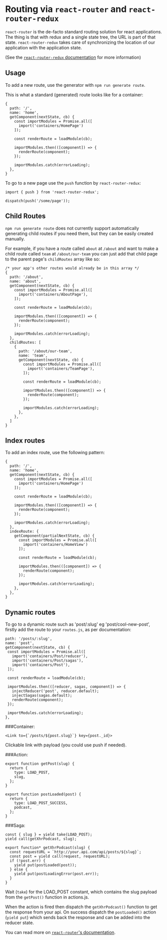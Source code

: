 # Routing via `react-router` and `react-router-redux`

`react-router` is the de-facto standard routing solution for react applications.
The thing is that with redux and a single state tree, the URL is part of that
state. `react-router-redux` takes care of synchronizing the location of our
application with the application state.

(See the [`react-router-redux` documentation](https://github.com/reactjs/react-router-redux)
for more information)

## Usage

To add a new route, use the generator with `npm run generate route`.

This is what a standard (generated) route looks like for a container:

```JS
{
  path: '/',
  name: 'home',
  getComponent(nextState, cb) {
    const importModules = Promise.all([
      import('containers/HomePage')
    ]);

    const renderRoute = loadModule(cb);

    importModules.then(([component]) => {
      renderRoute(component);
    });

    importModules.catch(errorLoading);
  },
}
```

To go to a new page use the `push` function by `react-router-redux`:

```JS
import { push } from 'react-router-redux';

dispatch(push('/some/page'));
```

## Child Routes
`npm run generate route` does not currently support automatically generating child routes if you need them, but they can be easily created manually.

For example, if you have a route called `about` at `/about` and want to make a child route called `team` at `/about/our-team` you can just add that child page to the parent page's `childRoutes` array like so:

```JS
/* your app's other routes would already be in this array */
{
  path: '/about',
  name: 'about',
  getComponent(nextState, cb) {
    const importModules = Promise.all([
      import('containers/AboutPage'),
    ]);

    const renderRoute = loadModule(cb);

    importModules.then(([component]) => {
      renderRoute(component);
    });

    importModules.catch(errorLoading);
  },
  childRoutes: [
    {
      path: '/about/our-team',
      name: 'team',
      getComponent(nextState, cb) {
        const importModules = Promise.all([
          import('containers/TeamPage'),
        ]);

        const renderRoute = loadModule(cb);

        importModules.then(([component]) => {
          renderRoute(component);
        });

        importModules.catch(errorLoading);
      },
    },
  ]
}
```

## Index routes

To add an index route, use the following pattern:

```JS
{
  path: '/',
  name: 'home',
  getComponent(nextState, cb) {
    const importModules = Promise.all([
      import('containers/HomePage')
    ]);

    const renderRoute = loadModule(cb);

    importModules.then(([component]) => {
      renderRoute(component);
    });

    importModules.catch(errorLoading);
  },
  indexRoute: {
    getComponent(partialNextState, cb) {
      const importModules = Promise.all([
        import('containers/HomeView')
      ]);

      const renderRoute = loadModule(cb);

      importModules.then(([component]) => {
        renderRoute(component);
      });

      importModules.catch(errorLoading);
    },
  },
}
```

## Dynamic routes

To go to a dynamic route such as 'post/:slug' eg 'post/cool-new-post', firstly add the route to your `routes.js`, as per documentation:

```JS
path: '/posts/:slug',
name: 'post',
getComponent(nextState, cb) {
 const importModules = Promise.all([
   import('containers/Post/reducer'),
   import('containers/Post/sagas'),
   import('containers/Post'),
 ]);

 const renderRoute = loadModule(cb);

 importModules.then(([reducer, sagas, component]) => {
   injectReducer('post', reducer.default);
   injectSagas(sagas.default);
   renderRoute(component);
 });

 importModules.catch(errorLoading);
},
```

###Container:

```JSX
<Link to={`/posts/${post.slug}`} key={post._id}>
```

Clickable link with payload (you could use push if needed).

###Action:

```JS
export function getPost(slug) {
  return {
    type: LOAD_POST,
    slug,
  };
}

export function postLoaded(post) {
  return {
    type: LOAD_POST_SUCCESS,
    podcast,
  };
}
```

###Saga:

```JS
const { slug } = yield take(LOAD_POST);
yield call(getXhrPodcast, slug);

export function* getXhrPodcast(slug) {
  const requestURL = `http://your.api.com/api/posts/${slug}`;
  const post = yield call(request, requestURL);
  if (!post.err) {
    yield put(postLoaded(post));
  } else {
    yield put(postLoadingError(post.err));
  }
}
```

Wait (`take`) for the LOAD_POST constant, which contains the slug payload from the `getPost()` function in actions.js. 

When the action is fired then dispatch the `getXhrPodcast()` function to get the response from your api. On success dispatch the `postLoaded()` action (`yield put`) which sends back the response and can be added into the reducer state.


You can read more on [`react-router`'s documentation](https://github.com/reactjs/react-router/blob/master/docs/API.md#props-3).
